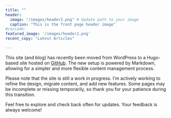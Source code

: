 ```yaml
---
title: ""
header:
  image: "/images/header2.png" # Update path to your image
  caption: "This is the front page header image"
#cascade:
featured_image: '/images/header2.png'
recent_copy: "Latest Articles"

---
```


This site (and blog) has recently been moved from WordPress to a Hugo-based site hosted on [GitHub](https://github.com/osiristerje/osiristerje.github.io). The new setup is powered by Markdown, allowing for a simpler and more flexible content management process.

Please note that the site is still a work in progress. I'm actively working to refine the design, migrate content, and add new features. Some pages may be incomplete or missing temporarily, so thank you for your patience during this transition.

Feel free to explore and check back often for updates. Your feedback is always welcome!